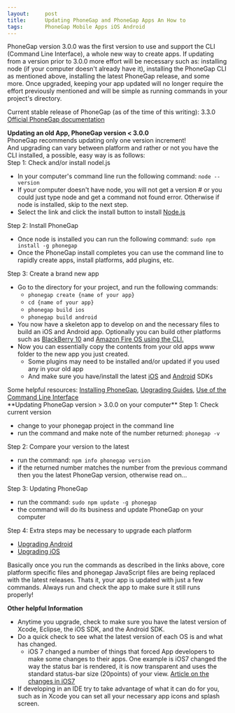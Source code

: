 ```yaml
---
layout: 	post
title:  	Updating PhoneGap and PhoneGap Apps An How to
tags: 		PhoneGap Mobile Apps iOS Android
---
```

PhoneGap version 3.0.0 was the first version to use and support the CLI (Command Line Interface), a whole new way to create apps. If updating from a version prior to 3.0.0 more effort will be necessary such as: installing node (if your computer doesn't already have it), installing the PhoneGap CLI as mentioned above, installing the latest PhoneGap release, and some more. Once upgraded, keeping your app updated will no longer require the effort previously mentioned and will be simple as running commands in your project's directory.

Current stable release of PhoneGap (as of the time of this writing): 3.3.0  
<a href="http://docs.phonegap.com/en/edge/guide_platforms_index.md.html" target="_blank">Official PhoneGap documentation</a> 

**Updating an old App, PhoneGap version &lt; 3.0.0**  
PhoneGap recommends updating only one version increment!  
And upgrading can vary between platform and rather or not you have the CLI installed, a possible, easy way is as follows:  
Step 1: Check and/or install nodel.js  
<ul>
	<li>In your computer's command line run the following command: <code>node --version</code></li>
	<li>If your computer doesn't have node, you will not get a version # or you could just type node and get a command not found error. Otherwise if node is installed, skip to the next step.</li>
	<li>Select the link and click the install button to install <a href="http://www.nodejs.org" target="_blank">Node.js</a></li>
</ul>
Step 2: Install PhoneGap  
<ul>
	<li>Once node is installed you can run the following command: <code>sudo npm install -g phonegap</code></li>
	<li>Once the PhoneGap install completes you can use the command line to rapidly create apps, install platforms, add plugins, etc.</a></li>
</ul>
Step 3: Create a brand new app  
<ul>
	<li>Go to the directory for your project, and run the following commands:
		<ul>
			<li><code>phonegap create {name of your app}
</code></li>
			<li><code>cd {name of your app}</code></li>
			<li><code>phonegap build ios</code></li>
			<li><code>phonegap build android</code></li>
		</ul>
	</li>
	<li>You now have a skeleton app to develop on and the necessary files to build an iOS and Android app. Optionally you can build other platforms such as <a href="http://docs.phonegap.com/en/edge/guide_platforms_blackberry10_index.md.html#BlackBerry%2010%20Platform%20Guide" target="_blank">BlackBerry 10</a> and <a href="http://docs.phonegap.com/en/edge/guide_platforms_amazonfireos_index.md.html#Amazon%20Fire%20OS%20Platform%20Guide" target="_blank">Amazon Fire OS using the CLI. </a></li>
	<li>Now you can essentially copy the contents from your old apps www folder to the new app you just created.
			<ul>
				<li>Some plugins may need to be installed and/or updated if you used any in your old app</li>
				<li>And make sure you have/install the latest <a href="https://developer.apple.com/devcenter/ios/index.action" target="_blank">iOS</a> and <a href="http://developer.android.com/sdk/index.html" target="_blank">Android</a> SDKs</li>
			</ul>
	</li>
</ul>
<aside>
	Some helpful resources: <a href="http://phonegap.com/install/
" target="_blank">Installing PhoneGap</a>, <a href="http://docs.phonegap.com/en/2.3.0/guide_upgrading_index.md.html#Upgrading%20Guides" target="_blank">Upgrading Guides</a>, <a href="http://docs.phonegap.com/en/edge/guide_cli_index.md.html#The%20Command-Line%20Interface" target="_blank">Use of the Command Line Interface</a>
</aside>  
**Updating PhoneGap version > 3.0.0 on your computer**  
Step 1: Check current version  
<ul>
	<li>change to your phonegap project in the command line</li>
	<li>run the command and make note of the number returned: <code>phonegap -v</code></li>
</ul>
Step 2: Compare your version to the latest  
<ul>
	<li>run the command: <code>npm info phonegap version</code></li>
	<li>if the returned number matches the number from the previous command then you the latest PhoneGap version, otherwise read on...</li>
</ul>
Step 3: Updating PhoneGap
<ul>
	<li>run the command: <code>sudo npm update -g phonegap</code></li>
	<li>the command will do its business and update PhoneGap on your computer</li>
</ul>
Step 4: Extra steps may be necessary to upgrade each platform
<ul>
	<li><a href="http://docs.phonegap.com/en/edge/guide_platforms_android_upgrading.md.html#Upgrading%20Android" target="_blank">Upgrading Android</a></li>
	<li><a href="http://docs.phonegap.com/en/edge/guide_platforms_ios_upgrading.md.html#Upgrading%20iOS" target="_blank">Upgrading iOS</a></li>
</ul>
<aside>
	Basically once you run the commands as described in the links above, core platform specific files and phonegap JavaScript files are being replaced with the latest releases. Thats it, your app is updated with just a few commands. Always run and check the app to make sure it still runs properly!
</aside>

**Other helpful Information**  
<ul>
	<li>Anytime you upgrade, check to make sure you have the latest version of Xcode, Eclipse, the iOS SDK, and the Android SDK.</li>
	<li>Do a quick check to see what the latest version of each OS is and what has changed.
		<ul>
			<li>iOS 7 changed a number of things that forced App developers to make some changes to their apps. One example is iOS7 changed the way the status bar is rendered, it is now transparent and uses the standard status-bar size (20points) of your view.
  			<a href="http://www.doubleencore.com/2013/09/developers-guide-to-the-ios-7-status-bar/" target="_blank">Article on the changes in iOS7</a>
			</li>
		</ul>
	</li>
	<li>If developing in an IDE try to take advantage of what it can do for you, such as in Xcode you can set all your necessary app icons and splash screen.</li>
</ul> 




	